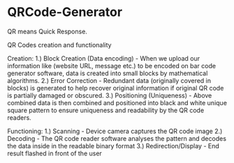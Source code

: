 # QRCode-Generator

QR means Quick Response.

QR Codes creation and functionality

Creation:
1.) Block Creation (Data encoding) - When we upload our information like (website URL, message etc.) to be encoded on bar code generator software, data is created into small blocks by mathematical algorithms.
2.) Error Correction - Redundant data (originally covered in blocks) is generated to help recover original information if original QR code is partially damaged or obscured.
3.) Positioning (Uniqueness) - Above combined data is then combined and positioned into black and white unique square pattern to ensure uniqueness and readability by the QR code readers.

Functioning:
1.) Scanning - Device camera captures the QR code image
2.) Decoding - The QR code reader software analyses the pattern and decodes the data inside in the readable binary format
3.) Redirection/Display - End result flashed in front of the user
